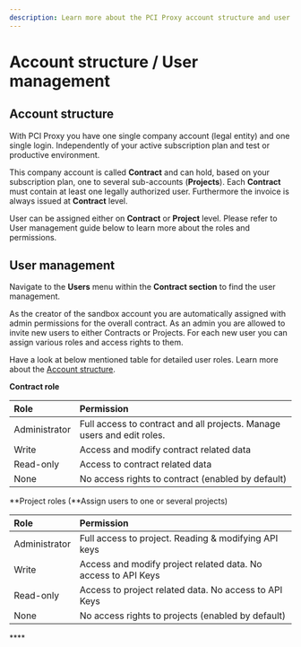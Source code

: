 ```yaml
---
description: Learn more about the PCI Proxy account structure and user management.
---
```


# Account structure / User management

## Account structure

With PCI Proxy you have one single company account \(legal entity\) and one single login. Independently of your active subscription plan and test or productive environment.   
  
This company account is called **Contract** and can hold, based on your subscription plan,  one to several sub-accounts \(**Projects**\). Each **Contract** must contain at least one legally authorized user. Furthermore the invoice is always issued at **Contract** level.   
  
User can be assigned either on **Contract** or **Project** level. Please refer to User management guide below to learn more about the roles and permissions.   

## User management

Navigate to the **Users** menu within the **Contract section** to find the user management.  
  
As the creator of the sandbox account you are automatically assigned with admin permissions for the overall contract. As an admin you are allowed to invite new users to either Contracts or Projects. For each new user you can assign various roles and access rights to them.   
  
Have a look at below mentioned table for detailed user roles. Learn more about the [Account structure](account-structure-user-management.md). 

**Contract role**

| Role | Permission |
| :--- | :--- |
| Administrator | Full access to contract and all projects. Manage users and edit roles. |
| Write | Access and modify contract related data |
| Read-only | Access to contract related data |
| None | No access rights to contract \(enabled by default\) |

**Project roles \(**Assign users to one or several projects\)

| Role | Permission |
| :--- | :--- |
| Administrator | Full access to project. Reading & modifying API keys |
| Write | Access and modify project related data. No access to API Keys |
| Read-only | Access to project related data. No access to API Keys |
| None | No access rights to projects \(enabled by default\) |

\*\*\*\*

